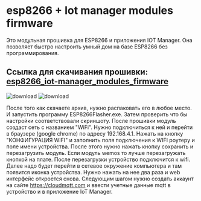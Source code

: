 # esp8266 + Iot manager modules firmware
Это модульная прошивка для ESP8266 и приложения IOT Manager. Она позволяет быстро настроить умный дом на базе ESP8266 без программирования.



## Ссылка для скачивания прошивки: [esp8266_iot-manager_modules_firmware](https://github.com/DmitryBorisenko33/esp8266_iot-manager_modules_firmware/releases/download/v1.0.3/esp8266_iot-manager_modules_firmware.zip)

![download](https://github.com/DmitryBorisenko33/esp8266_iot-manager_modules_firmware/blob/master/data/tutorial/settings1.png)
![download](https://github.com/DmitryBorisenko33/esp8266_iot-manager_modules_firmware/blob/master/data/tutorial/settings2.png)

После того как скачаете архив, нужно распаковать его в любое место. И запустить программу ESP8266Flasher.exe. Затем проверить что бы настройки соответствовали скриншоту. После прошивки модуль создаст сеть с названием "WiFi". Нужно подключиться к ней и перейти в браузере (google chrome) по адресу 192.168.4.1. Нажать на кнопку "КОНФИГУРАЦИЯ WIFI" и заполнить поля подключения к WIFI роутеру и поле имени устройства. После этого нужно нажать кнопку сохранить и перезагрузить модуль. Если модуль wemos то лучше перезагружать кнопкой на плате. После перезагрузки устройство подключится к wifi. Далее надо будет перейти в сетевое окружение компьютера и там появится иконка устройства. Нужно нажать на нее два раза и web интерфейс откроется снова. Следующим шагом нужно создать аккаунт на сайте https://cloudmqtt.com и ввести учетные данные mqtt в устройство и в приложение IoT Manager.
